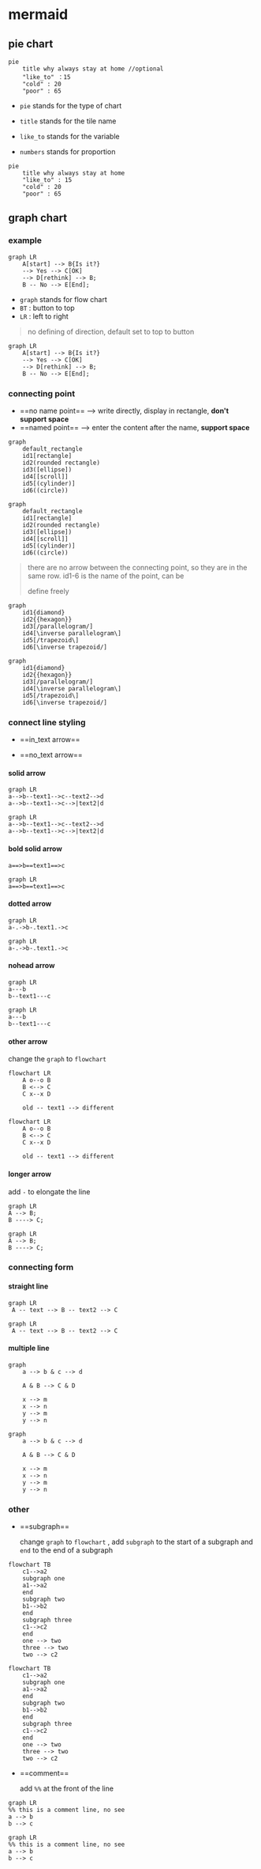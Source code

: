 # mermaid

## pie chart

```
pie
	title why always stay at home //optional
	"like_to" ：15
	"cold" : 20
	"poor" : 65
```

*   `pie` stands for the type of chart

*   `title` stands for the tile name

*   `like_to` stands for the variable

*   `numbers` stands for proportion

```mermaid
pie
	title why always stay at home
	"like_to" : 15
	"cold" : 20
	"poor" : 65
```

## graph chart

### example

```
graph LR
	A[start] --> B{Is it?}
	--> Yes --> C[OK] 
	--> D[rethink] --> B;
	B -- No --> E[End];
```

*   `graph` stands for flow chart
*   `BT` : button to top
*   `LR` : left to right

>   no defining of direction, default set to top to button


```mermaid
graph LR
	A[start] --> B{Is it?}
	--> Yes --> C[OK] 
	--> D[rethink] --> B;
	B -- No --> E[End];
```

### connecting point

*   ==no name point== --> write directly, display in rectangle, **don't support space**
*   ==named point== --> enter the content after the name, **support space**

```
graph 
	default_rectangle
	id1[rectangle]
	id2(rounded rectangle)
	id3([ellipse])
	id4[[scroll]]
	id5[(cylinder)]
	id6((circle))
```

```mermaid
graph 
	default_rectangle
	id1[rectangle]
	id2(rounded rectangle)
	id3([ellipse])
	id4[[scroll]]
	id5[(cylinder)]
	id6((circle))
```

>   there are no arrow between the connecting point, so they are in the same row. id1-6 is the name of the point, can be 
>
>   define freely

```
graph 
	id1{diamond}
	id2{{hexagon}}
	id3[/parallelogram/]
	id4[\inverse parallelogram\]
	id5[/trapezoid\]
	id6[\inverse trapezoid/]
```

```mermaid
graph 
	id1{diamond}
	id2{{hexagon}}
	id3[/parallelogram/]
	id4[\inverse parallelogram\]
	id5[/trapezoid\]
	id6[\inverse trapezoid/]
```



### connect line styling

*   ==in_text arrow== 

*   ==no_text arrow==

#### solid arrow

```
graph LR
a-->b--text1-->c--text2-->d
a-->b--text1-->c-->|text2|d
```



```mermaid
graph LR
a-->b--text1-->c--text2-->d
a-->b--text1-->c-->|text2|d
```

#### bold solid arrow

```graph LR
a==>b==text1==>c
```

```mermaid
graph LR
a==>b==text1==>c
```

#### dotted arrow

```
graph LR
a-.->b-.text1.->c
```



```mermaid
graph LR
a-.->b-.text1.->c
```

#### nohead arrow

```
graph LR
a---b
b--text1---c
```



```mermaid
graph LR
a---b
b--text1---c
```

#### other arrow

change the `graph` to `flowchart`

```
flowchart LR
	A o--o B
	B <--> C
	C x--x D
	
	old -- text1 --> different
```

```mermaid
flowchart LR
	A o--o B
	B <--> C
	C x--x D
	
	old -- text1 --> different
```

#### longer arrow

add `-` to elongate the line

```
graph LR
A --> B;
B ----> C;
```



```mermaid
graph LR
A --> B;
B ----> C;
```

### connecting form

#### straight line

```
graph LR
 A -- text --> B -- text2 --> C
```

```mermaid
graph LR
 A -- text --> B -- text2 --> C
```



#### multiple line

```
graph 
	a --> b & c --> d
	
	A & B --> C & D
	
	x --> m
	x --> n
	y --> m
	y --> n
```

```mermaid
graph 
	a --> b & c --> d
	
	A & B --> C & D
	
	x --> m
	x --> n
	y --> m
	y --> n
```



### other

*   ==subgraph== 

    change `graph` to `flowchart` , add `subgraph` to the start of a subgraph and `end` to the end of a subgraph

```
flowchart TB
    c1-->a2
    subgraph one
    a1-->a2
    end
    subgraph two
    b1-->b2
    end
    subgraph three
    c1-->c2
    end
    one --> two
    three --> two
    two --> c2
```

```mermaid
flowchart TB
    c1-->a2
    subgraph one
    a1-->a2
    end
    subgraph two
    b1-->b2
    end
    subgraph three
    c1-->c2
    end
    one --> two
    three --> two
    two --> c2
```



*   ==comment== 

    add `%%` at the front of the line

```
graph LR
%% this is a comment line, no see
a --> b
b --> c
```

```mermaid
graph LR
%% this is a comment line, no see
a --> b
b --> c
```

